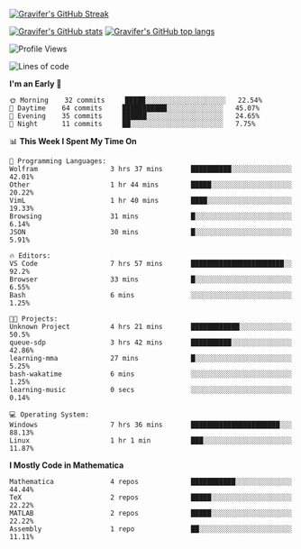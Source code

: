 <!--
**Gravifer/Gravifer** is a ✨ _special_ ✨ repository because its `README.md` (this file) appears on your GitHub profile.

Here are some ideas to get you started:

- 🔭 I’m currently working on ...
- 🌱 I’m currently learning ...
- 👯 I’m looking to collaborate on ...
- 🤔 I’m looking for help with ...
- 💬 Ask me about ...
- 📫 How to reach me: ...
- 😄 Pronouns: ...
- ⚡ Fun fact: ...
-->

<!-- ![Metrics](https://github.com/my-github-user/my-github-user/blob/main/github-metrics.svg) -->
[![Gravifer's GitHub Streak](https://github-readme-streak-stats.herokuapp.com/?user=Gravifer&theme=default)](https://github.com/DenverCoder1/github-readme-streak-stats)
<!-- [![Contribution Stats](https://github-contribution-stats.vercel.app/api/?username=Gravifer)](https://github.com/LordDashMe/github-contribution-stats/) -->
[![Gravifer's GitHub stats](https://github-readme-stats.vercel.app/api?username=Gravifer&theme=default&show_icons=true&count_private=true)](https://github.com/anuraghazra/github-readme-stats)
[![Gravifer's GitHub top langs](https://github-readme-stats.vercel.app/api/top-langs/?username=Gravifer&theme=default&show_icons=true&count_private=true&layout=compact)](https://github.com/anuraghazra/github-readme-stats)
<!-- [![Visitors](https://visitor-badge.glitch.me/badge?page_id=Gravifer.Gravifer)](https://github.com/Gravifer/) -->

<!--START_SECTION:waka-->
![Profile Views](http://img.shields.io/badge/Profile%20Views-4-blue)

![Lines of code](https://img.shields.io/badge/From%20Hello%20World%20I%27ve%20Written-111210%20lines%20of%20code-blue)

**I'm an Early 🐤** 

```text
🌞 Morning    32 commits     █████░░░░░░░░░░░░░░░░░░░░   22.54% 
🌆 Daytime    64 commits     ███████████░░░░░░░░░░░░░░   45.07% 
🌃 Evening    35 commits     ██████░░░░░░░░░░░░░░░░░░░   24.65% 
🌙 Night      11 commits     ██░░░░░░░░░░░░░░░░░░░░░░░   7.75%

```


📊 **This Week I Spent My Time On** 

```text
💬 Programming Languages: 
Wolfram                  3 hrs 37 mins       ██████████░░░░░░░░░░░░░░░   42.01% 
Other                    1 hr 44 mins        █████░░░░░░░░░░░░░░░░░░░░   20.22% 
VimL                     1 hr 40 mins        ████░░░░░░░░░░░░░░░░░░░░░   19.33% 
Browsing                 31 mins             █░░░░░░░░░░░░░░░░░░░░░░░░   6.14% 
JSON                     30 mins             █░░░░░░░░░░░░░░░░░░░░░░░░   5.91%

🔥 Editors: 
VS Code                  7 hrs 57 mins       ███████████████████████░░   92.2% 
Browser                  33 mins             █░░░░░░░░░░░░░░░░░░░░░░░░   6.55% 
Bash                     6 mins              ░░░░░░░░░░░░░░░░░░░░░░░░░   1.25%

🐱‍💻 Projects: 
Unknown Project          4 hrs 21 mins       ████████████░░░░░░░░░░░░░   50.5% 
queue-sdp                3 hrs 42 mins       ██████████░░░░░░░░░░░░░░░   42.86% 
learning-mma             27 mins             █░░░░░░░░░░░░░░░░░░░░░░░░   5.25% 
bash-wakatime            6 mins              ░░░░░░░░░░░░░░░░░░░░░░░░░   1.25% 
learning-music           0 secs              ░░░░░░░░░░░░░░░░░░░░░░░░░   0.14%

💻 Operating System: 
Windows                  7 hrs 36 mins       ██████████████████████░░░   88.13% 
Linux                    1 hr 1 min          ███░░░░░░░░░░░░░░░░░░░░░░   11.87%

```

**I Mostly Code in Mathematica** 

```text
Mathematica              4 repos             ███████████░░░░░░░░░░░░░░   44.44% 
TeX                      2 repos             █████░░░░░░░░░░░░░░░░░░░░   22.22% 
MATLAB                   2 repos             █████░░░░░░░░░░░░░░░░░░░░   22.22% 
Assembly                 1 repo              ██░░░░░░░░░░░░░░░░░░░░░░░   11.11%

```



<!--END_SECTION:waka-->
